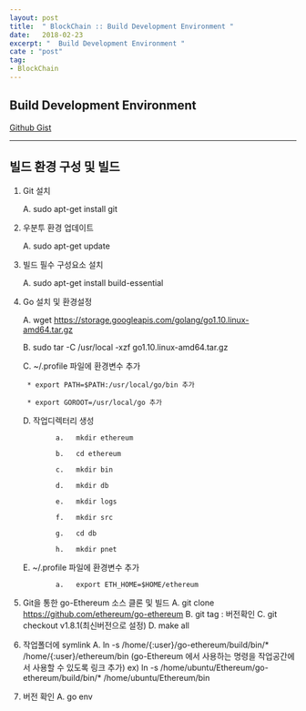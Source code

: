```yaml
---
layout: post
title:  " BlockChain :: Build Development Environment "
date:   2018-02-23
excerpt: "  Build Development Environment "
cate : "post"
tag:
- BlockChain
---
```


## Build Development Environment

[Github Gist](https://gist.github.com/goodGid/0067ca063bcdf9a5c5fdfac5b84cbf1f)


---


## 빌드 환경 구성 및 빌드
1. Git 설치

     A.   sudo apt-get install git

2. 우분투 환경 업데이트

     A.   sudo apt-get update

3. 빌드 필수 구성요소 설치

     A.   sudo apt-get install build-essential

4. Go 설치 및 환경설정

     A.   wget https://storage.googleapis.com/golang/go1.10.linux-amd64.tar.gz

     B.   sudo tar -C /usr/local -xzf go1.10.linux-amd64.tar.gz 

     C.   ~/.profile 파일에 환경변수 추가

        * export PATH=$PATH:/usr/local/go/bin 추가

        * export GOROOT=/usr/local/go 추가

     D.   작업디렉터리 생성

               a.   mkdir ethereum

               b.   cd ethereum
               
               c.   mkdir bin
               
               d.   mkdir db
               
               e.   mkdir logs
               
               f.   mkdir src
               
               g.   cd db
               
               h.   mkdir pnet

     E.   ~/.profile 파일에 환경변수 추가
               
               a.   export ETH_HOME=$HOME/ethereum
               
5.   Git을 통한 go-Ethereum 소스 클론 및 빌드
     A.   git clone https://github.com/ethereum/go-ethereum
     B.   git tag : 버전확인
     C.   git checkout v1.8.1(최신버전으로 설정)
     D.   make all
     
6.   작업폴더에 symlink
     A.   ln -s /home/{:user}/go-ethereum/build/bin/* /home/{:user}/ethereum/bin (go-Ethereum 에서 사용하는 명령을 작업공간에서 사용할 수 있도록 링크 추가)
          ex) ln -s /home/ubuntu/Ethereum/go-ethereum/build/bin/* /home/ubuntu/Ethereum/bin
     
7.   버전 확인
     A.   go env
     